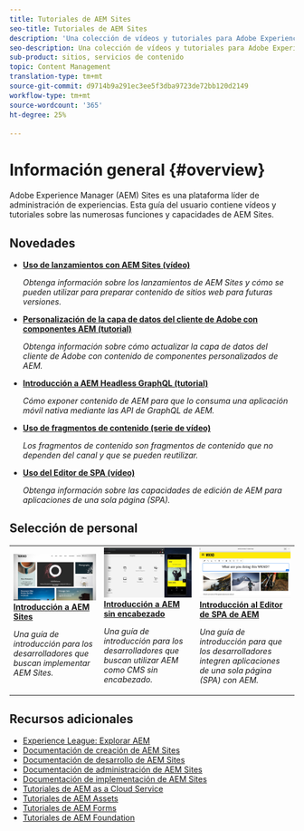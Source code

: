 ```yaml
---
title: Tutoriales de AEM Sites
seo-title: Tutoriales de AEM Sites
description: 'Una colección de vídeos y tutoriales para Adobe Experience Manager Sites. '
seo-description: Una colección de vídeos y tutoriales para Adobe Experience Manager Sites
sub-product: sitios, servicios de contenido
topic: Content Management
translation-type: tm+mt
source-git-commit: d9714b9a291ec3ee5f3dba9723de72bb120d2149
workflow-type: tm+mt
source-wordcount: '365'
ht-degree: 25%

---
```



# Información general {#overview}

Adobe Experience Manager (AEM) Sites es una plataforma líder de administración de experiencias. Esta guía del usuario contiene vídeos y tutoriales sobre las numerosas funciones y capacidades de AEM Sites.

## Novedades

* **[Uso de lanzamientos con AEM Sites (vídeo)](./page-authoring/launches.md)**

   *Obtenga información sobre los lanzamientos de AEM Sites y cómo se pueden utilizar para preparar contenido de sitios web para futuras versiones.*

* **[Personalización de la capa de datos del cliente de Adobe con componentes AEM (tutorial)](./integrations/adobe-client-data-layer/data-layer-customize.md)**

   *Obtenga información sobre cómo actualizar la capa de datos del cliente de Adobe con contenido de componentes personalizados de AEM.*

* **[Introducción a AEM Headless GraphQL (tutorial)](https://experienceleague.adobe.com/docs/experience-manager-learn/getting-started-with-aem-headless/graphql/overview.html)**

   *Cómo exponer contenido de AEM para que lo consuma una aplicación móvil nativa mediante las API de GraphQL de AEM.*

* **[Uso de fragmentos de contenido (serie de vídeo)](./content-fragments/content-fragments-feature-video-use.md)**

   *Los fragmentos de contenido son fragmentos de contenido que no dependen del canal y que se pueden reutilizar.*

* **[Uso del Editor de SPA (vídeo)](./spa-editor/spa-editor-framework-feature-video-use.md)**

   *Obtenga información sobre las capacidades de edición de AEM para aplicaciones de una sola página (SPA).*

## Selección de personal

<table>
<tr>
  <td>
    <a href="https://docs.adobe.com/content/help/en/experience-manager-learn/getting-started-wknd-tutorial-develop/overview.html">
      <img alt="Introducción a AEM Sites: Tutorial de WKND" src="./assets/aem-wknd-tutorial.png" />
    </a>
    <div>
      <a href="https://docs.adobe.com/content/help/en/experience-manager-learn/getting-started-wknd-tutorial-develop/overview.html">
    <strong>Introducción a AEM Sites</strong>
    </a>
    </div>
    <p>
    <em>Una guía de introducción para los desarrolladores que buscan implementar AEM Sites.</em>
    <p>
  </td>
  <td>
    <a href="https://docs.adobe.com/content/help/en/experience-manager-learn/getting-started-with-aem-headless/overview.html">
    <img alt="Introducción a AEM sin encabezado" src="./assets/aem-headless-tutorial.png" />
    </a>
    <div>
    <a href="https://docs.adobe.com/content/help/en/experience-manager-learn/getting-started-with-aem-headless/overview.html">
    <strong>Introducción a AEM sin encabezado</strong>
    </a>
    </div>
    <p>
    <em>Una guía de introducción para los desarrolladores que buscan utilizar AEM como CMS sin encabezado.</em>
    </p>
  </td>
  <td>
    <a href="https://docs.adobe.com/content/help/en/experience-manager-learn/spa-react-tutorial/overview.html">
      <img alt="Introducción al Editor de SPA de AEM" src="./assets/aem-wknd-spa-editor-tutorial.png" />
    </a>
     <div>
      <a href="https://docs.adobe.com/content/help/en/experience-manager-learn/spa-react-tutorial/overview.html">
        <strong>Introducción al Editor de SPA de AEM</strong>
      </a>
    </div>
    <p>
    <em>Una guía de introducción para que los desarrolladores integren aplicaciones de una sola página (SPA) con AEM.</em>
    <p>
  </td>
</tr>
</table>

## Recursos adicionales

* [Experience League: Explorar AEM](https://experienceleague.adobe.com/#recommended/solutions/experience-manager)
* [Documentación de creación de AEM Sites](https://helpx.adobe.com/experience-manager/6-5/sites/authoring/user-guide.html)
* [Documentación de desarrollo de AEM Sites](https://helpx.adobe.com/experience-manager/6-5/sites/developing/user-guide.html)
* [Documentación de administración de AEM Sites](https://helpx.adobe.com/experience-manager/6-5/sites/administering/user-guide.html)
* [Documentación de implementación de AEM Sites](https://helpx.adobe.com/experience-manager/6-5/sites/deploying/user-guide.html)
* [Tutoriales de AEM as a Cloud Service](/help/cloud-service/overview.md)
* [Tutoriales de AEM Assets](/help/assets/overview.md)
* [Tutoriales de AEM Forms](/help/forms/overview.md)
* [Tutoriales de AEM Foundation](/help/foundation/overview.md)
